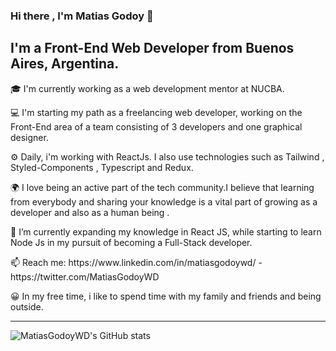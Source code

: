 ### Hi there , I'm Matias Godoy 👋


## I'm a Front-End Web Developer from Buenos Aires, Argentina.




<p>🎓 I'm currently working as a web development mentor at NUCBA.</p>
<p>💻 I'm starting my path as a freelancing web developer, working on the Front-End area of a team consisting of 3 developers and one graphical designer.</p>
<p>⚙️ Daily, i'm working with ReactJs. I also use technologies such as Tailwind , Styled-Components , Typescript and Redux. </p>  
<p>🌍 I love being an active part of the tech community.I believe that learning from everybody and sharing your knowledge is a vital part of growing as a developer and also as a human being . </p>
<p>🌱  I’m currently expanding my knowledge in React JS, while starting to learn Node Js in my pursuit of becoming a Full-Stack developer.</p>
<p>📫 Reach me: https://www.linkedin.com/in/matiasgodoywd/   -   https://twitter.com/MatiasGodoyWD</p>
<p>😀 In my free time, i like to spend time with my family and friends and being outside.</p>

---


![MatiasGodoyWD's GitHub stats](https://github-readme-stats.vercel.app/api?username=MatiasGodoyWD&show_icons=true&theme=radical)



